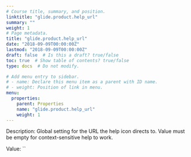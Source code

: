 ```yaml
---
# Course title, summary, and position.
linktitle: "glide.product.help_url"
summary: ""
weight: 1
# Page metadata.
title: "glide.product.help_url"
date: "2018-09-09T00:00:00Z"
lastmod: "2018-09-09T00:00:00Z"
draft: false  # Is this a draft? true/false
toc: true  # Show table of contents? true/false
type: docs  # Do not modify.

# Add menu entry to sidebar.
# - name: Declare this menu item as a parent with ID name.
# - weight: Position of link in menu.
menu:
  properties:
    parent: Properties
    name: "glide.product.help_url"
    weight: 1
---
```


Description: Global setting for the URL the help icon directs to. Value must be empty for context-sensitive help to work.


Value: ``